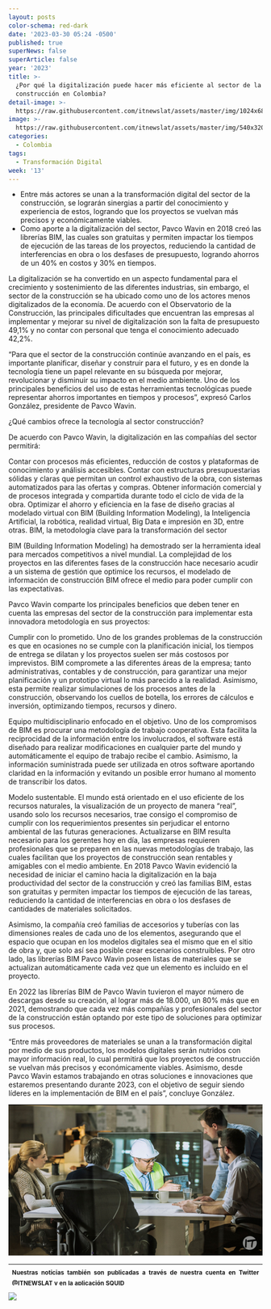 ```yaml
---
layout: posts
color-schema: red-dark
date: '2023-03-30 05:24 -0500'
published: true
superNews: false
superArticle: false
year: '2023'
title: >-
  ¿Por qué la digitalización puede hacer más eficiente al sector de la
  construcción en Colombia?
detail-image: >-
  https://raw.githubusercontent.com/itnewslat/assets/master/img/1024x680/arquitecto-g.jpg
image: >-
  https://raw.githubusercontent.com/itnewslat/assets/master/img/540x320/arquitecto-p.jpg
categories:
  - Colombia
tags:
  - Transformación Digital
week: '13'
---
```

- Entre más actores se unan a la transformación digital del sector de la construcción, se lograrán sinergias a partir del conocimiento y experiencia de estos, logrando que los proyectos se vuelvan más precisos y económicamente viables.
- Como aporte a la digitalización del sector, Pavco Wavin en 2018 creó las librerías BIM, las cuales son gratuitas y permiten impactar los tiempos de ejecución de las tareas de los proyectos, reduciendo la cantidad de interferencias en obra o los desfases de presupuesto, logrando ahorros de un 40% en costos y 30% en tiempos.

La digitalización se ha convertido en un aspecto fundamental para el crecimiento y sostenimiento de las diferentes industrias, sin embargo, el sector de la construcción se ha ubicado como uno de los actores menos digitalizados de la economía. De acuerdo con el Observatorio de la Construcción, las principales dificultades que encuentran las empresas al implementar y mejorar su nivel de digitalización son la falta de presupuesto 49,1% y no contar con personal que tenga el conocimiento adecuado 42,2%.

“Para que el sector de la construcción continúe avanzando en el país, es importante planificar, diseñar y construir para el futuro, y es en donde la tecnología tiene un papel relevante en su búsqueda por mejorar, revolucionar y disminuir su impacto en el medio ambiente. Uno de los principales beneficios del uso de estas herramientas tecnológicas puede representar ahorros importantes en tiempos y procesos”, expresó Carlos González, presidente de Pavco Wavin.  

¿Qué cambios ofrece la tecnología al sector construcción?

De acuerdo con Pavco Wavin, la digitalización en las compañías del sector permitirá:

Contar con procesos más eficientes, reducción de costos y plataformas de conocimiento y análisis accesibles.
Contar con estructuras presupuestarias sólidas y claras que permitan un control exhaustivo de la obra, con sistemas automatizados para las ofertas y compras.
Obtener información comercial y de procesos integrada y compartida durante todo el ciclo de vida de la obra.
Optimizar el ahorro y eficiencia en la fase de diseño gracias al modelado virtual con BIM (Building Information Modeling), la Inteligencia Artificial, la robótica, realidad virtual, Big Data e impresión en 3D, entre otras.
BIM, la metodología clave para la transformación del sector

BIM (Building Information Modeling) ha demostrado ser la herramienta ideal para mercados competitivos a nivel mundial. La complejidad de los proyectos en las diferentes fases de la construcción hace necesario acudir a un sistema de gestión que optimice los recursos, el modelado de información de construcción BIM ofrece el medio para poder cumplir con las expectativas.

Pavco Wavin comparte los principales beneficios que deben tener en cuenta las empresas del sector de la construcción para implementar esta innovadora metodología en sus proyectos:

Cumplir con lo prometido. Uno de los grandes problemas de la construcción es que en ocasiones no se cumple con la planificación inicial, los tiempos de entrega se dilatan y los proyectos suelen ser más costosos por imprevistos. BIM compromete a las diferentes áreas de la empresa; tanto administrativas, contables y de construcción, para garantizar una mejor planificación y un prototipo virtual lo más parecido a la realidad. Asimismo, esta permite realizar simulaciones de los procesos antes de la construcción, observando los cuellos de botella, los errores de cálculos e inversión, optimizando tiempos, recursos y dinero.
 
Equipo multidisciplinario enfocado en el objetivo. Uno de los compromisos de BIM es procurar una metodología de trabajo cooperativa. Esta facilita la reciprocidad de la información entre los involucrados, el software está diseñado para realizar modificaciones en cualquier parte del mundo y automáticamente el equipo de trabajo recibe el cambio. Asimismo, la información suministrada puede ser utilizada en otros software aportando claridad en la información y evitando un posible error humano al momento de transcribir los datos.
 
Modelo sustentable. El mundo está orientado en el uso eficiente de los recursos naturales, la visualización de un proyecto de manera “real”, usando solo los recursos necesarios, trae consigo el compromiso de cumplir con los requerimientos presentes sin perjudicar el entorno ambiental de las futuras generaciones. Actualizarse en BIM resulta necesario para los gerentes hoy en día, las empresas requieren profesionales que se preparen en las nuevas metodologías de trabajo, las cuales facilitan que los proyectos de construcción sean rentables y amigables con el medio ambiente.
En 2018 Pavco Wavin evidenció la necesidad de iniciar el camino hacia la digitalización en la baja productividad del sector de la construcción y creó las familias BIM, estas son gratuitas y permiten impactar los tiempos de ejecución de las tareas, reduciendo la cantidad de interferencias en obra o los desfases de cantidades de materiales solicitados.

Asimismo, la compañía creó familias de accesorios y tuberías con las dimensiones reales de cada uno de los elementos, asegurando que el espacio que ocupan en los modelos digitales sea el mismo que en el sitio de obra y, que solo así sea posible crear escenarios construibles. Por otro lado, las librerías BIM Pavco Wavin poseen listas de materiales que se actualizan automáticamente cada vez que un elemento es incluido en el proyecto.

En 2022 las librerías BIM de Pavco Wavin tuvieron el mayor número de descargas desde su creación, al lograr más de 18.000, un 80% más que en 2021, demostrando que cada vez más compañías y profesionales del sector de la construcción están optando por este tipo de soluciones para optimizar sus procesos.

“Entre más proveedores de materiales se unan a la transformación digital por medio de sus productos, los modelos digitales serán nutridos con mayor información real, lo cual permitirá que los proyectos de construcción se vuelvan más precisos y económicamente viables. Asimismo, desde Pavco Wavin estamos trabajando en otras soluciones e innovaciones que estaremos presentando durante 2023, con el objetivo de seguir siendo líderes en la implementación de BIM en el país”, concluye González.

![](https://raw.githubusercontent.com/itnewslat/assets/master/img/540x320/arquitecto-p.jpg)

<table style="height: 42px;" width="569">
<tbody>
<tr>
<td style="text-align: justify;"><sub><strong>Nuestras noticias también son publicadas a través de nuestra cuenta en Twitter <a href="https://twitter.com/itnewslat?lang=es">@ITNEWSLAT</a> y en la aplicación <a href="https://squidapp.co/en/">SQUID</a></strong></sub></td>
</tr>
</tbody>
</table>
<img src="https://tracker.metricool.com/c3po.jpg?hash=56f88a41e39ab42c063cc51676587a04"/>
